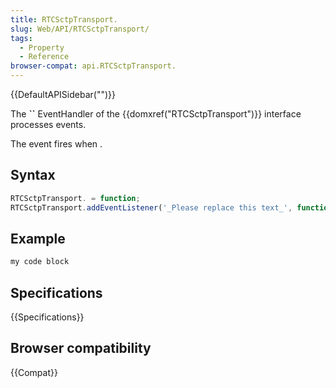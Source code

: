 ```yaml
---
title: RTCSctpTransport.
slug: Web/API/RTCSctpTransport/
tags:
  - Property
  - Reference
browser-compat: api.RTCSctpTransport.
---
```

{{DefaultAPISidebar("")}}

The **``** EventHandler of the {{domxref("RTCSctpTransport")}} interface processes  events.

The  event fires when .

## Syntax

```js
RTCSctpTransport. = function;
RTCSctpTransport.addEventListener('_Please replace this text_', function);
```

## Example

```js
my code block
```

## Specifications

{{Specifications}}

## Browser compatibility

{{Compat}}


